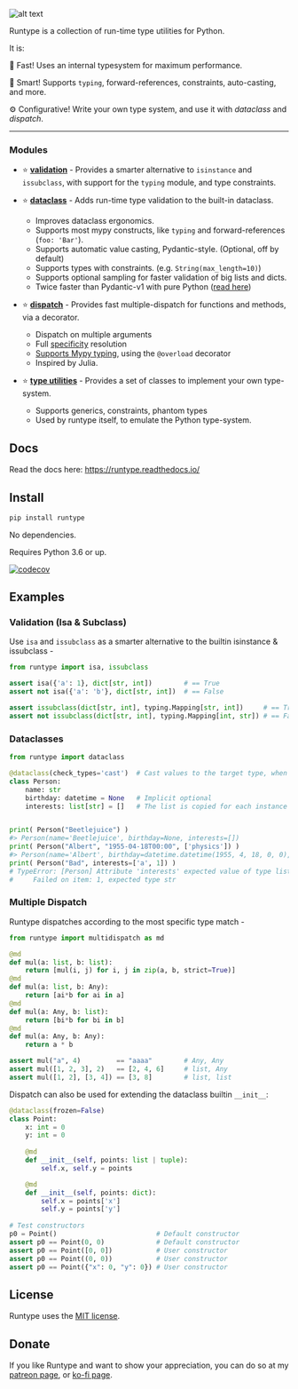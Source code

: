 ![alt text](logo.png "Logo")


Runtype is a collection of run-time type utilities for Python.

It is:

:runner: Fast! Uses an internal typesystem for maximum performance.

:brain: Smart! Supports `typing`, forward-references, constraints, auto-casting, and more.

:gear: Configurative! Write your own type system, and use it with *dataclass* and *dispatch*.

------

### Modules

- :star: [**validation**](https://runtype.readthedocs.io/en/latest/validation.html) - Provides a smarter alternative to `isinstance` and `issubclass`, with support for the `typing` module, and type constraints.

- :star: [**dataclass**](https://runtype.readthedocs.io/en/latest/dataclass.html) - Adds run-time type validation to the built-in dataclass.

    - Improves dataclass ergonomics.
    - Supports most mypy constructs, like `typing` and forward-references (`foo: 'Bar'`).
    - Supports automatic value casting, Pydantic-style. (Optional, off by default)
    - Supports types with constraints. (e.g. `String(max_length=10)`)
    - Supports optional sampling for faster validation of big lists and dicts.
    - Twice faster than Pydantic-v1 with pure Python ([read here](https://runtype.readthedocs.io/en/latest/dataclass.html#compared-to-pydantic))

- :star: [**dispatch**](https://runtype.readthedocs.io/en/latest/dispatch.html) - Provides fast multiple-dispatch for functions and methods, via a decorator.

    - Dispatch on multiple arguments
    - Full [specificity](https://runtype.readthedocs.io/en/latest/dispatch.html#specificity) resolution
    - [Supports Mypy typing](https://runtype.readthedocs.io/en/latest/dispatch.html#mypy-support-overload), using the `@overload` decorator
    - Inspired by Julia.

- :star: [**type utilities**](https://runtype.readthedocs.io/en/latest/types.html) - Provides a set of classes to implement your own type-system.

    - Supports generics, constraints, phantom types
    - Used by runtype itself, to emulate the Python type-system.
 

## Docs

Read the docs here: https://runtype.readthedocs.io/

## Install

```bash
pip install runtype
```

No dependencies.

Requires Python 3.6 or up.

[![codecov](https://codecov.io/gh/erezsh/runtype/branch/master/graph/badge.svg)](https://codecov.io/gh/erezsh/runtype)

## Examples

### Validation (Isa & Subclass)

Use `isa` and `issubclass` as a smarter alternative to the builtin isinstance & issubclass -

```python
from runtype import isa, issubclass

assert isa({'a': 1}, dict[str, int])        # == True
assert not isa({'a': 'b'}, dict[str, int])  # == False

assert issubclass(dict[str, int], typing.Mapping[str, int])     # == True
assert not issubclass(dict[str, int], typing.Mapping[int, str]) # == False
```

### Dataclasses

```python
from runtype import dataclass

@dataclass(check_types='cast')  # Cast values to the target type, when applicable
class Person:
    name: str
    birthday: datetime = None   # Implicit optional
    interests: list[str] = []   # The list is copied for each instance


print( Person("Beetlejuice") )
#> Person(name='Beetlejuice', birthday=None, interests=[])
print( Person("Albert", "1955-04-18T00:00", ['physics']) )
#> Person(name='Albert', birthday=datetime.datetime(1955, 4, 18, 0, 0), interests=['physics'])
print( Person("Bad", interests=['a', 1]) )
# TypeError: [Person] Attribute 'interests' expected value of type list[str]. Instead got ['a', 1]
#     Failed on item: 1, expected type str
```

### Multiple Dispatch

Runtype dispatches according to the most specific type match -

```python
from runtype import multidispatch as md

@md
def mul(a: list, b: list):
    return [mul(i, j) for i, j in zip(a, b, strict=True)]
@md
def mul(a: list, b: Any):
    return [ai*b for ai in a]
@md
def mul(a: Any, b: list):
    return [bi*b for bi in b]
@md
def mul(a: Any, b: Any):
    return a * b

assert mul("a", 4)         == "aaaa"        # Any, Any
assert mul([1, 2, 3], 2)   == [2, 4, 6]     # list, Any
assert mul([1, 2], [3, 4]) == [3, 8]        # list, list

```

Dispatch can also be used for extending the dataclass builtin `__init__`:

```python
@dataclass(frozen=False)
class Point:
    x: int = 0
    y: int = 0
    
    @md
    def __init__(self, points: list | tuple):
        self.x, self.y = points

    @md
    def __init__(self, points: dict):
        self.x = points['x']
        self.y = points['y']
    
# Test constructors
p0 = Point()                         # Default constructor
assert p0 == Point(0, 0)             # Default constructor
assert p0 == Point([0, 0])           # User constructor
assert p0 == Point((0, 0))           # User constructor
assert p0 == Point({"x": 0, "y": 0}) # User constructor
```


## License

Runtype uses the [MIT license](LICENSE).

## Donate

If you like Runtype and want to show your appreciation, you can do so at my [patreon page](https://www.patreon.com/erezsh), or [ko-fi page](https://ko-fi.com/erezsh).
